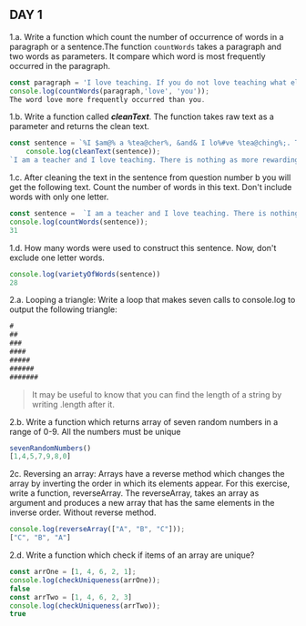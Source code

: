 ## DAY 1

1.a. Write a function which count the number of occurrence of words in a paragraph or a sentence.The function `countWords` takes a paragraph and two words as parameters. It compare  which word is most frequently occurred in the paragraph.
```js
const paragraph = 'I love teaching. If you do not love teaching what else can you love. I love JavaScript if you do not love something which can give life to your application what else can you love.';
console.log(countWords(paragraph,'love', 'you'));
The word love more frequently occurred than you.

```
1.b. Write a function called ***cleanText***. The function takes raw text as a parameter and returns the clean text.
```js
const sentence = `%I $am@% a %tea@cher%, &and& I lo%#ve %tea@ching%;. There $is nothing; &as& mo@re rewarding as educa@ting &and& @emp%o@wering peo@ple. ;I found tea@ching m%o@re interesting tha@n any other %jo@bs. %Do@es thi%s mo@tivate yo@u to be a tea@cher!?`;
    console.log(cleanText(sentence));
`I am a teacher and I love teaching. There is nothing as more rewarding as educating and empowering people. I found teaching more interesting than any other jobs. Does this motivate you to be a teacher?`
```  

1.c. After cleaning the text in the sentence from question number b you will get the following text. Count the number of words in this text. Don't include words with only one letter.

```js
const sentence =  `I am a teacher and I love teaching. There is nothing as more rewarding as educating and empowering people. I found teaching more interesting than any other jobs. Does this motivate you to be a teacher?`
console.log(countWords(sentence));
31

```
1.d. How many words were used to construct this sentence. Now, don't exclude one letter words.
```js
console.log(varietyOfWords(sentence))
28
```

2.a. Looping a triangle: Write a loop that makes seven calls to console.log to output the following triangle:
```js
#
##
###
####
#####
######
#######
```
> It may be useful to know that you can find the length of a string by writing .length after it.

2.b. Write a function which returns array of seven random numbers in a range of 0-9. All the numbers must be unique
```js
sevenRandomNumbers()
[1,4,5,7,9,8,0]
```
2c. Reversing an array: Arrays have a reverse method which changes the array by inverting the order in which its elements appear. For this exercise, write a function, reverseArray. The  reverseArray, takes an array as argument and produces a new array that has the same elements in the inverse order. Without reverse method.
```js
console.log(reverseArray(["A", "B", "C"]));
["C", "B", "A"]
```

2.d. Write a function which check if items of an array are unique?
```js
const arrOne = [1, 4, 6, 2, 1];
console.log(checkUniqueness(arrOne));
false
const arrTwo = [1, 4, 6, 2, 3]
console.log(checkUniqueness(arrTwo));
true

